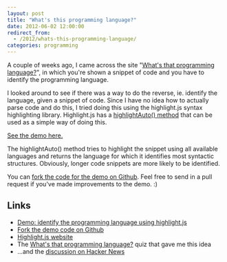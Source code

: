 ```yaml
---
layout: post
title: "What's this programming language?"
date: 2012-06-02 12:00:00
redirect_from:
  - /2012/whats-this-programming-language/
categories: programming
---
```


A couple of weeks ago, I came across the site "[What's that programming language?](http://wtpl.heroku.com/)", in which you're shown a snippet of code and you have to identify the programming language.

I looked around to see if there was a way to do the reverse, ie. identify the language, given a snippet of code. Since I have no idea how to actually parse code and do this, I tried doing this using the highlight.js syntax highlighting library. Highlight.js has a [highlightAuto() method](http://softwaremaniacs.org/wiki/doku.php/highlight.js:api) that can be used as a simple way of doing this.

[See the demo here.](http://demo.nithinbekal.com/what-prog-lang/)

The highlightAuto() method tries to highlight the snippet using all available languages and returns the language for which it identifies most syntactic structures. Obviously, longer code snippets are more likely to be identified.

You can [fork the code for the demo on Github](https://github.com/nithinbekal/what-prog-lang). Feel free to send in a pull request if you've made improvements to the demo. :)

## Links

* [Demo: identify the programming language using highlight.js](http://demo.nithinbekal.com/what-prog-lang/)
* [Fork the demo code on Github](https://github.com/nithinbekal/what-prog-lang)
* [Highlight.js website](http://softwaremaniacs.org/soft/highlight/en/)
* The [What's that programming language?](http://wtpl.heroku.com/) quiz that gave me this idea
* ...and the [discussion on Hacker News](http://news.ycombinator.com/item?id=3967488)
